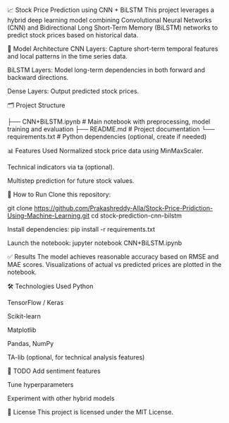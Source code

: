 📈 Stock Price Prediction using CNN + BiLSTM
This project leverages a hybrid deep learning model combining Convolutional Neural Networks (CNN) and Bidirectional Long Short-Term Memory (BiLSTM) networks to predict stock prices based on historical data.

🧠 Model Architecture
CNN Layers: Capture short-term temporal features and local patterns in the time series data.

BiLSTM Layers: Model long-term dependencies in both forward and backward directions.

Dense Layers: Output predicted stock prices.

🗂️ Project Structure

├── CNN+BiLSTM.ipynb     # Main notebook with preprocessing, model training and evaluation
├── README.md            # Project documentation
└── requirements.txt     # Python dependencies (optional, create if needed)

📊 Features Used
Normalized stock price data using MinMaxScaler.

Technical indicators via ta (optional).

Multistep prediction for future stock values.

🚀 How to Run
Clone this repository:

git clone https://github.com/Prakashreddy-Alla/Stock-Price-Pridiction-Using-Machine-Learning.git
cd stock-prediction-cnn-bilstm

Install dependencies:
pip install -r requirements.txt

Launch the notebook:
jupyter notebook CNN+BiLSTM.ipynb

✅ Results
The model achieves reasonable accuracy based on RMSE and MAE scores. Visualizations of actual vs predicted prices are plotted in the notebook.

🛠 Technologies Used
Python

TensorFlow / Keras

Scikit-learn

Matplotlib

Pandas, NumPy

TA-lib (optional, for technical analysis features)

📌 TODO
Add sentiment features

Tune hyperparameters

Experiment with other hybrid models

📄 License
This project is licensed under the MIT License.
